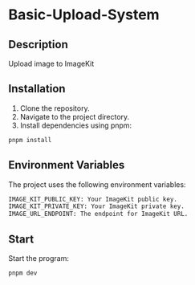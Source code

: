 # Basic-Upload-System

## Description
Upload image to ImageKit

## Installation
1. Clone the repository.
2. Navigate to the project directory.
3. Install dependencies using pnpm:

```bash
pnpm install
```

## Environment Variables
The project uses the following environment variables:

```bash
IMAGE_KIT_PUBLIC_KEY: Your ImageKit public key.
IMAGE_KIT_PRIVATE_KEY: Your ImageKit private key.
IMAGE_URL_ENDPOINT: The endpoint for ImageKit URL.
```

## Start

Start the program:
```bash
pnpm dev
```

